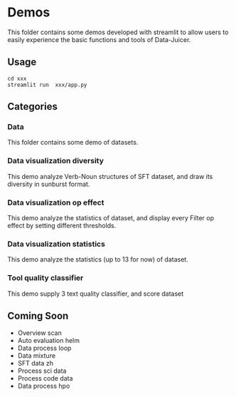 # Demos

This folder contains some demos developed with streamlit to allow users to easily experience the basic functions and tools of Data-Juicer.

## Usage

```shell
cd xxx
streamlit run  xxx/app.py
```

## Categories

### Data

This folder contains some demo of datasets.

### Data visualization diversity

This demo analyze Verb-Noun structures of SFT dataset, and draw its diversity in sunburst format.

### Data visualization op effect

This demo analyze the statistics of dataset, and display every Filter op effect by setting different thresholds.

### Data visualization statistics
This demo analyze the statistics (up to 13 for now) of dataset.

### Tool quality classifier
This demo supply 3 text quality classifier, and score dataset

## Coming Soon
- Overview scan
- Auto evaluation helm
- Data process loop
- Data mixture
- SFT data zh
- Process sci data
- Process code data
- Data process hpo
